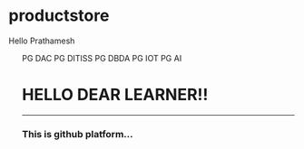 # productstore
<p>Hello Prathamesh</p>
<ol>
  <l>PG DAC</l>
  <l>PG DITISS</l>
  <l>PG DBDA</l>
  <l>PG IOT</l>
  <l>PG AI</l>
  <h1>HELLO DEAR LEARNER!!</h1>
  <hr>
  <h3>This is github platform...</h3>
</ol>
